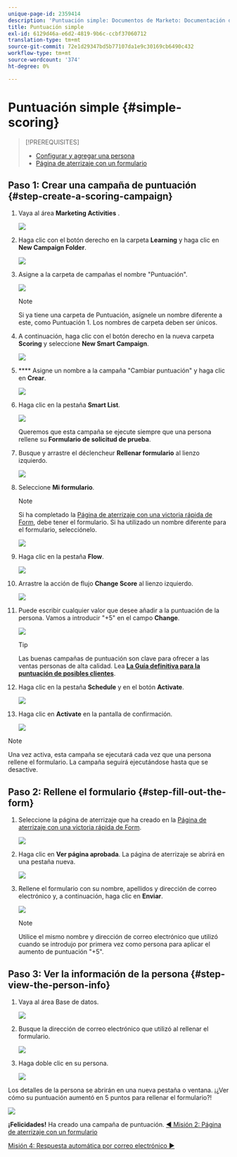 ```yaml
---
unique-page-id: 2359414
description: 'Puntuación simple: Documentos de Marketo: Documentación del producto'
title: Puntuación simple
exl-id: 6129d46a-e6d2-4819-9b6c-ccbf37060712
translation-type: tm+mt
source-git-commit: 72e1d29347bd5b77107da1e9c30169cb6490c432
workflow-type: tm+mt
source-wordcount: '374'
ht-degree: 0%

---
```


# Puntuación simple {#simple-scoring}

>[!PREREQUISITES]
>
>* [Configurar y agregar una persona](get-set-up-and-add-a-person.md)
>* [Página de aterrizaje con un formulario](landing-page-with-a-form.md)


## Paso 1: Crear una campaña de puntuación {#step-create-a-scoring-campaign}

1. Vaya al área **Marketing Activities** .

   ![](assets/ma-1.png)

1. Haga clic con el botón derecho en la carpeta **Learning** y haga clic en **New Campaign Folder**.

   ![](assets/two-2.png)

1. Asigne a la carpeta de campañas el nombre &quot;Puntuación&quot;.

   ![](assets/three-1.png)

   >[!NOTE]
   >
   >Si ya tiene una carpeta de Puntuación, asígnele un nombre diferente a este, como Puntuación 1. Los nombres de carpeta deben ser únicos.

1. A continuación, haga clic con el botón derecho en la nueva carpeta **Scoring** y seleccione **New Smart Campaign**.

   ![](assets/four.png)

1. **** Asigne un nombre a la campaña &quot;Cambiar puntuación&quot; y haga clic en  **Crear**.

   ![](assets/five-1.png)

1. Haga clic en la pestaña **Smart List**.

   ![](assets/six-1.png)

   Queremos que esta campaña se ejecute siempre que una persona rellene su **Formulario de solicitud de prueba**.

1. Busque y arrastre el déclencheur **Rellenar formulario** al lienzo izquierdo.

   ![](assets/image2014-9-24-11-3a43-3a35.png)

1. Seleccione **Mi formulario**.

   >[!NOTE]
   >
   >Si ha completado la [Página de aterrizaje con una victoria rápida de Form](/help/marketo/getting-started/quick-wins/landing-page-with-a-form.md), debe tener el formulario. Si ha utilizado un nombre diferente para el formulario, selecciónelo.

   ![](assets/image2014-9-24-11-3a44-3a16.png)

1. Haga clic en la pestaña **Flow**.

   ![](assets/image2014-9-24-11-3a44-3a33.png)

1. Arrastre la acción de flujo **Change Score** al lienzo izquierdo.

   ![](assets/image2014-9-24-11-3a44-3a45.png)

1. Puede escribir cualquier valor que desee añadir a la puntuación de la persona. Vamos a introducir &quot;+5&quot; en el campo **Change**.

   ![](assets/eleven-1.png)

   >[!TIP]
   >
   >Las buenas campañas de puntuación son clave para ofrecer a las ventas personas de alta calidad. Lea [**La Guía definitiva para la puntuación de posibles clientes**](https://www.marketo.com/definitive-guides/lead-scoring/).

1. Haga clic en la pestaña **Schedule** y en el botón **Activate**.

   ![](assets/twelve-1.png)

1. Haga clic en **Activate** en la pantalla de confirmación.

   ![](assets/thirteen-1.png)

>[!NOTE]
>
>Una vez activa, esta campaña se ejecutará cada vez que una persona rellene el formulario. La campaña seguirá ejecutándose hasta que se desactive.

## Paso 2: Rellene el formulario {#step-fill-out-the-form}

1. Seleccione la página de aterrizaje que ha creado en la [Página de aterrizaje con una victoria rápida de Form](/help/marketo/getting-started/quick-wins/landing-page-with-a-form.md).

   ![](assets/fourteen-1.png)

1. Haga clic en **Ver página aprobada**. La página de aterrizaje se abrirá en una pestaña nueva.

   ![](assets/image2014-9-24-11-3a47-3a51.png)

1. Rellene el formulario con su nombre, apellidos y dirección de correo electrónico y, a continuación, haga clic en **Enviar**.

   ![](assets/image2014-9-24-11-3a47-3a59.png)

   >[!NOTE]
   >
   >Utilice el mismo nombre y dirección de correo electrónico que utilizó cuando se introdujo por primera vez como persona para aplicar el aumento de puntuación &quot;+5&quot;.

## Paso 3: Ver la información de la persona {#step-view-the-person-info}

1. Vaya al área Base de datos.

   ![](assets/db-2.png)

1. Busque la dirección de correo electrónico que utilizó al rellenar el formulario.

   ![](assets/eighteen.png)

1. Haga doble clic en su persona.

   ![](assets/nineteen.png)

Los detalles de la persona se abrirán en una nueva pestaña o ventana. ¡¿Ver cómo su puntuación aumentó en 5 puntos para rellenar el formulario?!

![](assets/twenty.png)

**¡Felicidades!** Ha creado una campaña de puntuación.
[◄ Misión 2: Página de aterrizaje con un formulario](/help/marketo/getting-started/quick-wins/landing-page-with-a-form.md)

[Misión 4: Respuesta automática por correo electrónico ►](/help/marketo/getting-started/quick-wins/email-auto-response.md)
